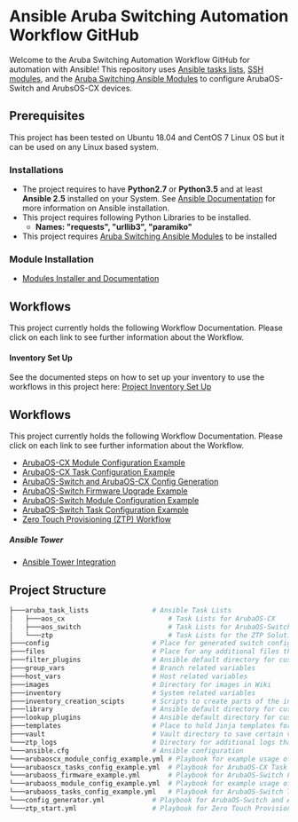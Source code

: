 # Ansible Aruba Switching Automation Workflow GitHub 
Welcome to the Aruba Switching Automation Workflow GitHub for automation with Ansible!
This repository uses [Ansible tasks lists](https://github.com/aruba/aruba-switch-ansible/tree/master/aruba_task_lists), [SSH modules](https://github.com/aruba/aruba-switch-ansible/tree/master/library), and the [Aruba Switching Ansible Modules](https://github.com/aruba/aruba-ansible-modules)
 to configure ArubaOS-Switch and ArubsOS-CX devices.

## Prerequisites
This project has been tested on Ubuntu 18.04 and CentOS 7 Linux OS but it can be used on any Linux based system.

### Installations
* The project requires to have **Python2.7** or **Python3.5** and at least **Ansible 2.5** installed on your System. See [Ansible Documentation](https://docs.ansible.com/ansible/latest/installation_guide/intro_installation.html) for more information on Ansible installation.
* This project requires following Python Libraries to be installed. 
    * **Names: "requests", "urllib3", "paramiko"**
* This project requires [Aruba Switching Ansible Modules](https://github.com/aruba/aruba-ansible-modules) to be installed

### Module Installation
* [Modules Installer and Documentation](https://github.com/aruba/aruba-ansible-modules)

    
## Workflows
This project currently holds the following Workflow Documentation. Please click on each link to see further information about the Workflow.

#### Inventory Set Up
See the documented steps on how to set up your inventory to use the workflows in this project here: [Project Inventory Set Up](https://github.hpe.com/switchautomation/arubaos-switch-ansible/wiki/Project-Inventory-Set-Up)
    
## Workflows
This project currently holds the following Workflow Documentation. Please click on each link to see further information about the Workflow.

* [ArubaOS-CX Module Configuration Example](https://github.hpe.com/switchautomation/arubaos-switch-ansible/wiki/ArubaOS-CX-Module-Configuration-Example)
* [ArubaOS-CX Task Configuration Example](https://github.hpe.com/switchautomation/arubaos-switch-ansible/wiki/ArubaOS-CX-Task-Configuration-Example) 
* [ArubaOS-Switch and ArubaOS-CX Config Generation](https://github.hpe.com/switchautomation/arubaos-switch-ansible/wiki/ArubaOS-Switch-and-ArubaOS-CX-Config-Generation)
* [ArubaOS-Switch Firmware Upgrade Example](https://github.hpe.com/switchautomation/arubaos-switch-ansible/wiki/ArubaOS-Switch-Firmware-Upgrade-Example)
* [ArubaOS-Switch Module Configuration Example](https://github.hpe.com/switchautomation/arubaos-switch-ansible/wiki/ArubaOS-Switch-Module-Configuration-Example)
* [ArubaOS-Switch Task Configuration Example](https://github.hpe.com/switchautomation/arubaos-switch-ansible/wiki/ArubaOS-Switch-Task-Configuration-Example)
* [Zero Touch Provisioning (ZTP) Workflow](https://github.hpe.com/switchautomation/arubaos-switch-ansible/wiki/Zero-Touch-Provisioning-(ZTP)-Workflow)

##### Ansible Tower
* [Ansible Tower Integration](https://github.hpe.com/switchautomation/arubaos-switch-ansible/wiki/Ansible-Tower-Integration)



## Project Structure
```bash
├───aruba_task_lists                # Ansible Task Lists
│   ├───aos_cx                          # Task Lists for ArubaOS-CX
│   ├───aos_switch                      # Task Lists for ArubaOS-Switch
│   └───ztp                             # Task Lists for the ZTP Solution
├───config                          # Place for generated switch configs
├───files                           # Place for any additional files that are used in tasks
├───filter_plugins                  # Ansible default directory for custom filter plugins
├───group_vars                      # Branch related variables 
├───host_vars                       # Host related variables
├───images                          # Directory for images in Wiki
├───inventory                       # System related variables
├───inventory_creation_scipts       # Scripts to create parts of the inventory from sources i.e. csv
├───library                         # Ansible default directory for custom modules
├───lookup_plugins                  # Ansible default directory for custom lookup plugins
├───templates                       # Place to hold Jinja templates for config generation
├───vault                           # Vault directory to save certain variables encrypted 
└───ztp_logs                        # Directory for additional logs that get created in the ZTP Solution
└───ansible.cfg                     # Ansible configuration
└───arubaoscx_module_config_example.yml # Playbook for example usage of ArubaOS-CX Modules.
└───arubaoscx_tasks_config_example.yml  # Playbook for ArubaOS-CX Task List Configuration Example Workflow
└───arubaoss_firmware_example.yml       # Playbook for ArubaOS-Switch Firmware Upgrade Example Workflow
└───arubaoss_module_config_example.yml  # Playbook for example usage of ArubaOS-Switch Modules.
└───arubaoss_tasks_config_example.yml   # Playbook for ArubaOS-Switch Task List Configuration Example Workflow
└───config_generator.yml            # Playbook for ArubaOS-Switch and ArubaOS-CX Config Generation Workflow
└───ztp_start.yml                   # Playbook for Zero Touch Provisioning (ZTP) Workflow
```
  
